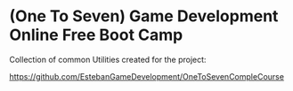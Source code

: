 # (One To Seven) Game Development Online Free Boot Camp

Collection of common Utilities created for the project:

https://github.com/EstebanGameDevelopment/OneToSevenCompleCourse
